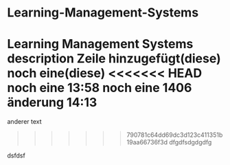 ﻿# Learning-Management-Systems
Learning Management Systems description
Zeile hinzugefügt(diese)
noch eine(diese)
<<<<<<< HEAD
noch eine 13:58
noch eine 1406
änderung 14:13
=======
anderer text
>>>>>>> 790781c64dd69dc3d123c411351b19aa66736f3d
dfgdfsdgdgdfg

dsfdsf
